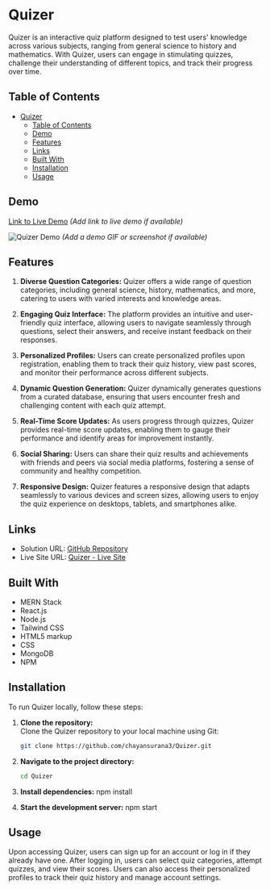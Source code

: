 # Quizer

Quizer is an interactive quiz platform designed to test users' knowledge across various subjects, ranging from general science to history and mathematics. With Quizer, users can engage in stimulating quizzes, challenge their understanding of different topics, and track their progress over time.

## Table of Contents

- [Quizer](#quizer)
  - [Table of Contents](#table-of-contents)
  - [Demo](#demo)
  - [Features](#features)
  - [Links](#links)
  - [Built With](#built-with)
  - [Installation](#installation)
  - [Usage](#usage)

## Demo

[Link to Live Demo](#) *(Add link to live demo if available)*

![Quizer Demo](demo.gif) *(Add a demo GIF or screenshot if available)*

## Features

1. **Diverse Question Categories:** Quizer offers a wide range of question categories, including general science, history, mathematics, and more, catering to users with varied interests and knowledge areas.

2. **Engaging Quiz Interface:** The platform provides an intuitive and user-friendly quiz interface, allowing users to navigate seamlessly through questions, select their answers, and receive instant feedback on their responses.

3. **Personalized Profiles:** Users can create personalized profiles upon registration, enabling them to track their quiz history, view past scores, and monitor their performance across different subjects.

4. **Dynamic Question Generation:** Quizer dynamically generates questions from a curated database, ensuring that users encounter fresh and challenging content with each quiz attempt.

5. **Real-Time Score Updates:** As users progress through quizzes, Quizer provides real-time score updates, enabling them to gauge their performance and identify areas for improvement instantly.

6. **Social Sharing:** Users can share their quiz results and achievements with friends and peers via social media platforms, fostering a sense of community and healthy competition.

7. **Responsive Design:** Quizer features a responsive design that adapts seamlessly to various devices and screen sizes, allowing users to enjoy the quiz experience on desktops, tablets, and smartphones alike.

## Links

- Solution URL: [GitHub Repository](https://github.com/chayansurana3/Quizer.git)
- Live Site URL: [Quizer - Live Site](https://org-analytics.netlify.app)

## Built With

- MERN Stack
- React.js
- Node.js
- Tailwind CSS
- HTML5 markup
- CSS
- MongoDB
- NPM

## Installation

To run Quizer locally, follow these steps:

1. **Clone the repository:**  
   Clone the Quizer repository to your local machine using Git:
   ```bash
   git clone https://github.com/chayansurana3/Quizer.git

2. **Navigate to the project directory:**
    ```bash
   cd Quizer

3. **Install dependencies:**
   npm install

4. **Start the development server:**
   npm start

## Usage

Upon accessing Quizer, users can sign up for an account or log in if they already have one.
After logging in, users can select quiz categories, attempt quizzes, and view their scores.
Users can also access their personalized profiles to track their quiz history and manage account settings.
